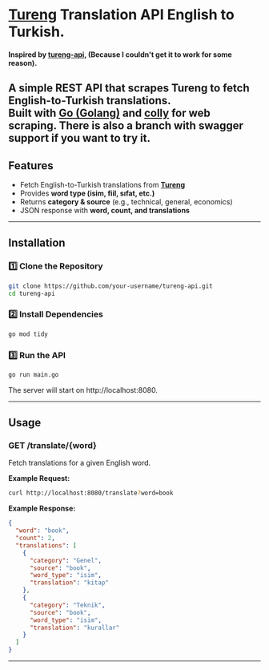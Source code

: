 # [Tureng](https://tureng.com/tr/turkce-ingilizce) Translation API English to Turkish.
#### **Inspired by [tureng-api](https://github.com/gokhanamal/tureng-api), (Because I couldn't get it to work for some reason).**
A simple REST API that scrapes **Tureng** to fetch English-to-Turkish translations.  
Built with [**Go (Golang)**](https://go.dev/) and [**colly**](https://github.com/gocolly/colly) for web scraping.
There is also a branch with swagger support if you want to try it.
---

## Features
* Fetch English-to-Turkish translations from [**Tureng**](https://tureng.com/tr/turkce-ingilizce)  
* Provides **word type (isim, fiil, sıfat, etc.)**  
* Returns **category & source** (e.g., technical, general, economics)  
* JSON response with **word, count, and translations**  

---

##  Installation
### **1️⃣ Clone the Repository**
```sh
git clone https://github.com/your-username/tureng-api.git
cd tureng-api
```

### **2️⃣ Install Dependencies**
```sh
go mod tidy
```
### **3️⃣ Run the API**
```sh
go run main.go
```
The server will start on http://localhost:8080.

---

## Usage
### **GET /translate/{word}**
Fetch translations for a given English word.

**Example Request:**
```sh
curl http://localhost:8080/translate?word=book
```

**Example Response:**
```json
{
  "word": "book",
  "count": 2,
  "translations": [
    {
      "category": "Genel",
      "source": "book",
      "word_type": "isim",
      "translation": "kitap"
    },
    {
      "category": "Teknik",
      "source": "book",
      "word_type": "isim",
      "translation": "kurallar"
    }
  ]
}
```
---


